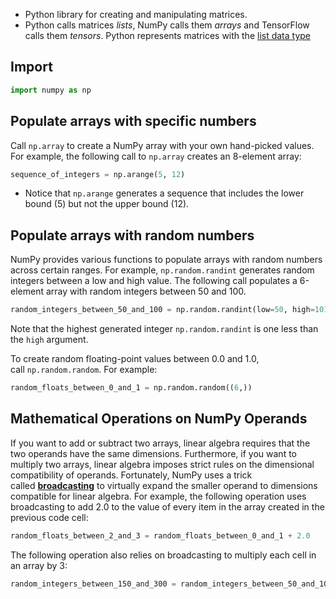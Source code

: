 - Python library for creating and manipulating matrices.
- Python calls matrices _lists_, NumPy calls them _arrays_ and TensorFlow calls them _tensors_. Python represents matrices with the [list data type](https://www.google.com/url?q=https%3A%2F%2Fdocs.python.org%2F3%2Flibrary%2Fstdtypes.html%23lists)
## Import
```python
import numpy as np
```
## Populate arrays with specific numbers
Call `np.array` to create a NumPy array with your own hand-picked values. For example, the following call to `np.array` creates an 8-element array:
```python
sequence_of_integers = np.arange(5, 12)
```
- Notice that `np.arange` generates a sequence that includes the lower bound (5) but not the upper bound (12).
## Populate arrays with random numbers

NumPy provides various functions to populate arrays with random numbers across certain ranges. For example, `np.random.randint` generates random integers between a low and high value. The following call populates a 6-element array with random integers between 50 and 100.
```python
random_integers_between_50_and_100 = np.random.randint(low=50, high=101, size=(6,))
```
Note that the highest generated integer `np.random.randint` is one less than the `high` argument.

To create random floating-point values between 0.0 and 1.0, call `np.random.random`. For example:
```python
random_floats_between_0_and_1 = np.random.random((6,))
```
## Mathematical Operations on NumPy Operands

If you want to add or subtract two arrays, linear algebra requires that the two operands have the same dimensions. Furthermore, if you want to multiply two arrays, linear algebra imposes strict rules on the dimensional compatibility of operands. Fortunately, NumPy uses a trick called [**broadcasting**](https://developers.google.com/machine-learning/glossary/#broadcasting) to virtually expand the smaller operand to dimensions compatible for linear algebra. For example, the following operation uses broadcasting to add 2.0 to the value of every item in the array created in the previous code cell:
```python
random_floats_between_2_and_3 = random_floats_between_0_and_1 + 2.0
```
The following operation also relies on broadcasting to multiply each cell in an array by 3:
```python
random_integers_between_150_and_300 = random_integers_between_50_and_100 * 3
```
